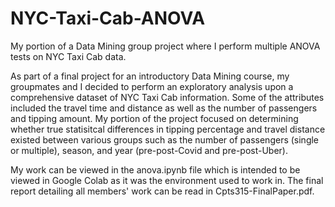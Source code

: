 # NYC-Taxi-Cab-ANOVA
My portion of a Data Mining group project where I perform multiple ANOVA tests on NYC Taxi Cab data.

As part of a final project for an introductory Data Mining course, my groupmates and I decided to perform an exploratory analysis upon a comprehensive dataset of NYC Taxi Cab information. Some of the attributes included the travel time and distance as well as the number of passengers and tipping amount. My portion of the project focused on determining whether true statisitcal differences in tipping percentage and travel distance existed between various groups such as the number of passengers (single or multiple), season, and year (pre-post-Covid and pre-post-Uber). 

My work can be viewed in the anova.ipynb file which is intended to be viewed in Google Colab as it was the environment used to work in. The final report detailing all members' work can be read in Cpts315-FinalPaper.pdf.
